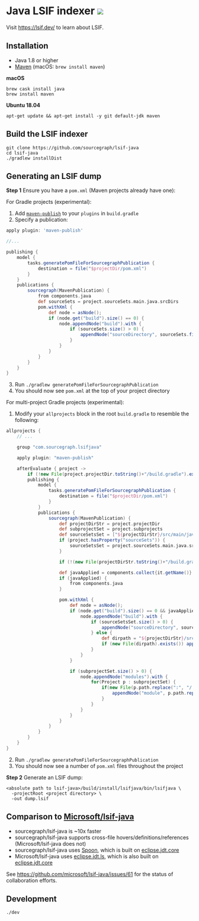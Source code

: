 # Java LSIF indexer ![](https://img.shields.io/badge/status-development-yellow?style=flat)

Visit https://lsif.dev/ to learn about LSIF.

## Installation

- Java 1.8 or higher
- [Maven](https://maven.apache.org/install.html) (macOS: `brew install maven`)

**macOS**

```
brew cask install java
brew install maven
```

**Ubuntu 18.04**

```
apt-get update && apt-get install -y git default-jdk maven
```

## Build the LSIF indexer

```
git clone https://github.com/sourcegraph/lsif-java
cd lsif-java
./gradlew installDist
```

## Generating an LSIF dump

**Step 1** Ensure you have a `pom.xml` (Maven projects already have one):

For Gradle projects (experimental):

1. Add [`maven-publish`](https://docs.gradle.org/current/userguide/publishing_maven.html) to your `plugins` in `build.gradle`
2. Specify a publication:

```groovy
apply plugin: 'maven-publish'

//...

publishing {
    model {
        tasks.generatePomFileForSourcegraphPublication {
            destination = file("$projectDir/pom.xml")
        }
    }
    publications {
        sourcegraph(MavenPublication) {
            from components.java
            def sourceSets = project.sourceSets.main.java.srcDirs
            pom.withXml {
                def node = asNode();
                if (node.get("build").size() == 0) {
                    node.appendNode("build").with {
                        if (sourceSets.size() > 0) {
                            appendNode("sourceDirectory", sourceSets.first())
                        }
                    }
                }
            }
        }
    }
}
```

3. Run `./gradlew generatePomFileForSourcegraphPublication`
4. You should now see `pom.xml` at the top of your project directory

For multi-project Gradle projects (experimental):

1. Modify your `allprojects` block in the root `build.gradle` to resemble the following:

```groovy
allprojects {
    // ...

    group "com.sourcegraph.lsifjava"

    apply plugin: "maven-publish"

    afterEvaluate { project ->
        if (!new File(project.projectDir.toString()+"/build.gradle").exists()) return
        publishing {
            model {
                tasks.generatePomFileForSourcegraphPublication {
                    destination = file("$projectDir/pom.xml")
                }
            }
            publications {
                sourcegraph(MavenPublication) {
                    def projectDirStr = project.projectDir
                    def subprojectSet = project.subprojects
                    def sourceSetsSet = ["${projectDirStr}/src/main/java"]
                    if (project.hasProperty("sourceSets")) {
                        sourceSetsSet = project.sourceSets.main.java.srcDirs
                    }

                    if (!(new File(projectDirStr.toString()+"/build.gradle").exists())) return

                    def javaApplied = components.collect{it.getName()}.contains("java")
                    if (javaApplied) {
                        from components.java
                    }

                    pom.withXml {
                        def node = asNode();
                        if (node.get("build").size() == 0 && javaApplied) {
                            node.appendNode("build").with {
                                if (sourceSetsSet.size() > 0) {
                                    appendNode("sourceDirectory", sourceSetsSet.first())
                                } else {
                                    def dirpath = "${projectDirStr}/src/main/java"
                                    if (new File(dirpath).exists()) appendNode("sourceDirectory", dirpath)
                                }
                            }
                        }

                        if (subprojectSet.size() > 0) {
                            node.appendNode("modules").with {
                                for(Project p : subprojectSet) {
                                    if(new File(p.path.replace(":", "/./").substring(1)+"/build.gradle").exists()) {
                                        appendNode("module", p.path.replace(":", "/").substring(1))
                                    }
                                }
                            }
                        }
                    }
                }
            }
        }
    }
}
```

2. Run `./gradlew generatePomFileForSourcegraphPublication`
3. You should now see a number of `pom.xml` files throughout the project

**Step 2** Generate an LSIF dump:

```
<absolute path to lsif-java>/build/install/lsifjava/bin/lsifjava \
  -projectRoot <project directory> \
  -out dump.lsif
```

## Comparison to [Microsoft/lsif-java](https://github.com/Microsoft/lsif-java)

- sourcegraph/lsif-java is ~10x faster
- sourcegraph/lsif-java supports cross-file hovers/definitions/references (Microsoft/lsif-java does not)
- sourcegraph/lsif-java uses [Spoon](https://github.com/INRIA/spoon), which is built on [eclipse.jdt.core](https://github.com/eclipse/eclipse.jdt.core)
- Microsoft/lsif-java uses [eclipse.jdt.ls](https://github.com/eclipse/eclipse.jdt.ls), which is also built on [eclipse.jdt.core](https://github.com/eclipse/eclipse.jdt.core)

See https://github.com/microsoft/lsif-java/issues/61 for the status of collaboration efforts.

## Development

```
./dev
```
